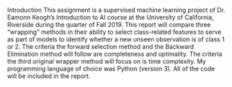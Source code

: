 Introduction
	This assignment is a supervised machine learning project of Dr. Eamonn Keogh’s Introduction to AI course at the University of California, Riverside during the quarter of Fall 2019. This report will compare three “wrapping” methods in their ability to select class-related features to serve as part of models to identify whether a new unseen observation is of class 1 or 2. The criteria the forward selection method and the Backward Elimination method will follow are completeness and optimality. The criteria the third original wrapper method will focus on is time complexity. My programming language of choice was Python (version 3). All of the code will be included in the report.

